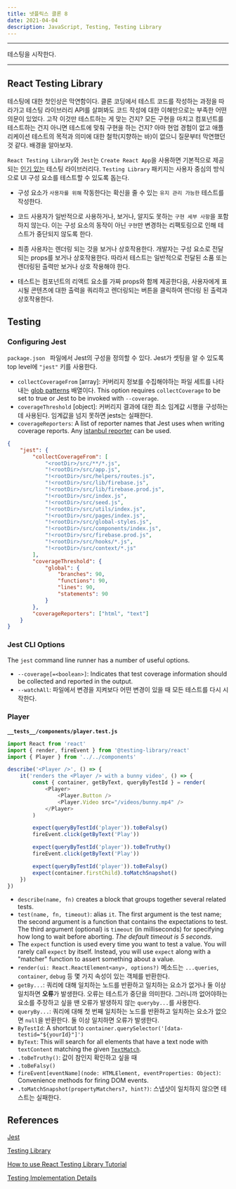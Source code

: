 ```yaml
---
title: 넷플릭스 클론 8
date: 2021-04-04
description: JavaScript, Testing, Testing Library
---
```


---

테스팅을 시작한다.

---

## React Testing Library

테스팅에 대한 첫인상은 막연함이다. 클론 코딩에서 테스트 코드를 작성하는 과정을 따라가고 테스팅 라이브러리 API를 살펴봐도 코드 작성에 대한 이해만으로는 부족한 어떤 의문이 있었다. 고작 이것만 테스트하는 게 맞는 건지? 모든 구현을 마치고 컴포넌트를 테스트하는 건지 아니면 테스트에 맞춰 구현을 하는 건지? 아마 현업 경험이 없고 애플리케이션 테스트의 목적과 의미에 대한 철학(지향하는 바)이 없으니 질문부터 막연했던 것 같다. 배경을 알아보자.

`React Testing Library`와 `Jest`는 `Create React App`을 사용하면 기본적으로 제공되는 [인기 있는](https://2020.stateofjs.com/en-US/technologies/testing/) 테스팅 라이브러리다. `Testing Library` 패키지는 사용자 중심의 방식으로 UI 구성 요소를 테스트할 수 있도록 돕는다.

- 구성 요소가 `사용자를 위해` 작동한다는 확신을 줄 수 있는 `유지 관리 가능한` 테스트를 작성한다.
- 코드 사용자가 일반적으로 사용하거나, 보거나, 알지도 못하는 `구현 세부 사항`을 포함하지 않는다. 이는 구성 요소의 동작이 아닌 `구현`만 변경하는 리팩토링으로 인해 테스트가 중단되지 않도록 한다.

- 최종 사용자는 렌더링 되는 것을 보거나 상호작용한다. 개발자는 구성 요소로 전달되는 props를 보거나 상호작용한다. 따라서 테스트는 일반적으로 전달된 소품 또는 렌더링된 출력만 보거나 상호 작용해야 한다.
- 테스트는 컴포넌트의 리액트 요소를 가짜 props와 함께 제공한다음, 사용자에게 표시될 콘텐츠에 대한 출력을 쿼리하고 렌더링되는 버튼을 클릭하여 렌더링 된 출력과 상호작용한다.

## Testing

### Configuring Jest

`package.json ` 파일에서 Jest의 구성을 정의할 수 있다. Jest가 셋팅을 알 수 있도록 top level에 `"jest"` 키를 사용한다.

- `collectCoverageFrom` [array]: 커버리지 정보를 수집해야하는 파일 세트를 나타내는 [glob patterns](https://github.com/jonschlinkert/micromatch) 배열이다. This option requires `collectCoverage` to be set to true or Jest to be invoked with `--coverage`.
- `coverageThreshold` [object]: 커버리지 결과에 대한 최소 임계값 시행을 구성하는데 사용된다. 임계값을 넘지 못하면 jests는 실패한다.
- `coverageReporters`: A list of reporter names that Jest uses when writing coverage reports. Any [istanbul reporter](https://github.com/istanbuljs/istanbuljs/tree/master/packages/istanbul-reports/lib) can be used.

```json
{
	"jest": {
		"collectCoverageFrom": [
			"<rootDir>/src/**/*.js",
			"!<rootDir>/src/app.js",
			"!<rootDir>/src/helpers/routes.js",
			"!<rootDir>/src/lib/firebase.js",
			"!<rootDir>/src/lib/firebase.prod.js",
			"!<rootDir>/src/index.js",
			"!<rootDir>/src/seed.js",
			"!<rootDir>/src/utils/index.js",
			"!<rootDir>/src/pages/index.js",
			"!<rootDir>/src/global-styles.js",
			"!<rootDir>/src/components/index.js",
			"!<rootDir>/src/firebase.prod.js",
			"!<rootDir>/src/hooks/*.js",
			"!<rootDir>/src/context/*.js"
		],
		"coverageThreshold": {
			"global": {
				"branches": 90,
				"functions": 90,
				"lines": 90,
				"statements": 90
			}
		},
		"coverageReporters": ["html", "text"]
	}
}
```

### Jest CLI Options

The `jest` command line runner has a number of useful options.

- `--coverage[=<boolean>]`: Indicates that test coverage information should be collected and reported in the output.
- `--watchAll`: 파일에서 변경을 지켜보다 어떤 변경이 있을 때 모든 테스트를 다시 시작한다.

### Player

**`__tests__/components/player.test.js`**

```javascript
import React from 'react'
import { render, fireEvent } from '@testing-library/react'
import { Player } from '../../components'

describe('<Player />', () => {
	it('renders the <Player /> with a bunny video', () => {
		const { container, getByText, queryByTestId } = render(
			<Player>
				<Player.Button />
				<Player.Video src="/videos/bunny.mp4" />
			</Player>
		)

		expect(queryByTestId('player')).toBeFalsy()
		fireEvent.click(getByText('Play'))

		expect(queryByTestId('player')).toBeTruthy()
		fireEvent.click(getByText('Play'))

		expect(queryByTestId('player')).toBeFalsy()
		expect(container.firstChild).toMatchSnapshot()
	})
})
```

- `describe(name, fn)` creates a block that groups together several related tests.
- `test(name, fn, timeout)`: alias `it`. The first argument is the test name; the second argument is a function that contains the expectations to test. The third argument (optional) is `timeout` (in milliseconds) for specifying how long to wait before aborting. _The default timeout is 5 seconds._
- The `expect` function is used every time you want to test a value. You will rarely call `expect` by itself. Instead, you will use `expect` along with a "matcher" function to assert something about a value.
- `render(ui: React.ReactElement<any>, options?)` 메소드는 `...queries`, `container`, `debug` 등 몇 가지 속성이 있는 객체를 반환한다.
- `getBy...`: 쿼리에 대해 일치하는 노드를 반환하고 일치하는 요소가 없거나 둘 이상 일치하면 **오류**가 발생한다. 오류는 테스트가 중단을 의미한다. 그러니까 없어야하는 요소를 주장하고 싶을 땐 오류가 발생하지 않는 `queryby...`를 사용한다.
- `queryBy...`: 쿼리에 대해 첫 번째 일치하는 노드를 반환하고 일치하는 요소가 없으면 `null`을 반환한다. 둘 이상 일치하면 오류가 발생한다.
- `ByTestId`: A shortcut to `container.querySelector('[data-testid="${yourId}"]')`
- `ByText`: This will search for all elements that have a text node with `textContent` matching the given [`TextMatch`](https://testing-library.com/docs/queries/about#textmatch).
- `.toBeTruthy()`: 값이 참인지 확인하고 싶을 때
- `.toBeFalsy()`
- `fireEvent[eventName](node: HTMLElement, eventProperties: Object)`: Convenience methods for firing DOM events.
- `.toMatchSnapshot(propertyMatchers?, hint?)`: 스냅샷이 일치하지 않으면 테스트는 실패한다.

## References

[Jest](https://jestjs.io/)

[Testing Library](https://testing-library.com/)

[How to use React Testing Library Tutorial](https://www.robinwieruch.de/react-testing-library)

[Testing Implementation Details](https://kentcdodds.com/blog/testing-implementation-details)
